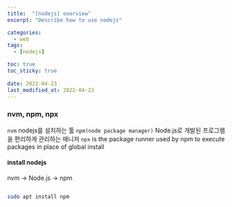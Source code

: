 ```yaml
---
title:  "[nodejs] overview"
excerpt: "Describe how to use nodejs"

categories:
  - web
tags:
  - [nodejs]

toc: true
toc_sticky: true
 
date: 2022-04-23
last_modified_at: 2022-04-23
---
```


### nvm, npm, npx

`nvm` nodejs를 설치하는 툴
`npm(node package manager)` Node.js로 개발된 프로그램을 편리하게 관리하는 매니저
`npx` is the package runner used by npm to execute packages in place of global install

#### install nodejs

nvm &rarr; Node.js &rarr; npm  

```bash

sudo apt install npm
```


